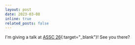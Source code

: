```yaml
---
layout: post
date: 2023-03-08
inline: true
related_posts: false
---
```


I'm giving a talk at [ASSC 26](https://theassc.org/){:target="_blank"}! See you there?
